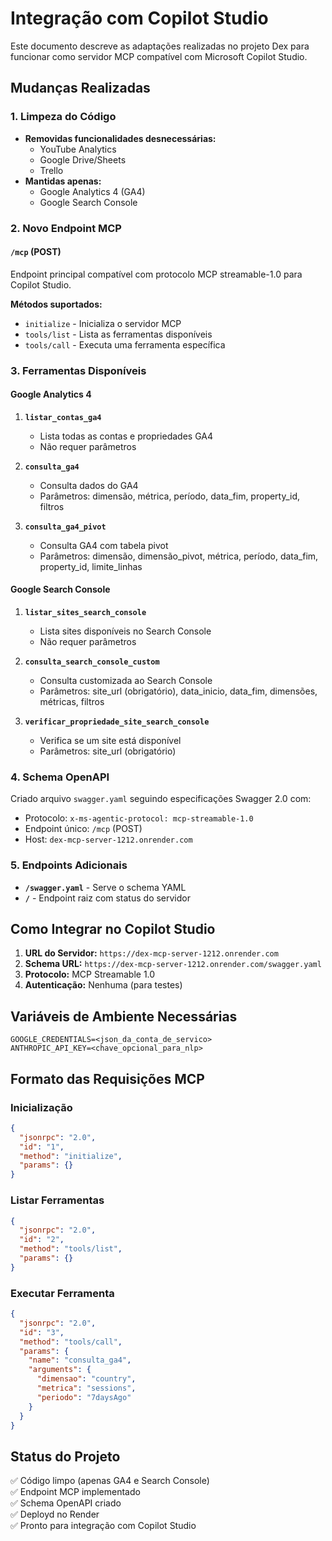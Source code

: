 # Integração com Copilot Studio

Este documento descreve as adaptações realizadas no projeto Dex para funcionar como servidor MCP compatível com Microsoft Copilot Studio.

## Mudanças Realizadas

### 1. Limpeza do Código
- **Removidas funcionalidades desnecessárias:**
  - YouTube Analytics
  - Google Drive/Sheets
  - Trello
- **Mantidas apenas:**
  - Google Analytics 4 (GA4)
  - Google Search Console

### 2. Novo Endpoint MCP

#### `/mcp` (POST)
Endpoint principal compatível com protocolo MCP streamable-1.0 para Copilot Studio.

**Métodos suportados:**
- `initialize` - Inicializa o servidor MCP
- `tools/list` - Lista as ferramentas disponíveis
- `tools/call` - Executa uma ferramenta específica

### 3. Ferramentas Disponíveis

#### Google Analytics 4
1. **`listar_contas_ga4`**
   - Lista todas as contas e propriedades GA4
   - Não requer parâmetros

2. **`consulta_ga4`** 
   - Consulta dados do GA4
   - Parâmetros: dimensão, métrica, período, data_fim, property_id, filtros

3. **`consulta_ga4_pivot`**
   - Consulta GA4 com tabela pivot
   - Parâmetros: dimensão, dimensão_pivot, métrica, período, data_fim, property_id, limite_linhas

#### Google Search Console
1. **`listar_sites_search_console`**
   - Lista sites disponíveis no Search Console
   - Não requer parâmetros

2. **`consulta_search_console_custom`**
   - Consulta customizada ao Search Console
   - Parâmetros: site_url (obrigatório), data_inicio, data_fim, dimensões, métricas, filtros

3. **`verificar_propriedade_site_search_console`**
   - Verifica se um site está disponível
   - Parâmetros: site_url (obrigatório)

### 4. Schema OpenAPI

Criado arquivo `swagger.yaml` seguindo especificações Swagger 2.0 com:
- Protocolo: `x-ms-agentic-protocol: mcp-streamable-1.0`
- Endpoint único: `/mcp` (POST)
- Host: `dex-mcp-server-1212.onrender.com`

### 5. Endpoints Adicionais

- **`/swagger.yaml`** - Serve o schema YAML
- **`/`** - Endpoint raiz com status do servidor

## Como Integrar no Copilot Studio

1. **URL do Servidor:** `https://dex-mcp-server-1212.onrender.com`
2. **Schema URL:** `https://dex-mcp-server-1212.onrender.com/swagger.yaml`
3. **Protocolo:** MCP Streamable 1.0
4. **Autenticação:** Nenhuma (para testes)

## Variáveis de Ambiente Necessárias

```
GOOGLE_CREDENTIALS=<json_da_conta_de_servico>
ANTHROPIC_API_KEY=<chave_opcional_para_nlp>
```

## Formato das Requisições MCP

### Inicialização
```json
{
  "jsonrpc": "2.0",
  "id": "1",
  "method": "initialize",
  "params": {}
}
```

### Listar Ferramentas
```json
{
  "jsonrpc": "2.0", 
  "id": "2",
  "method": "tools/list",
  "params": {}
}
```

### Executar Ferramenta
```json
{
  "jsonrpc": "2.0",
  "id": "3", 
  "method": "tools/call",
  "params": {
    "name": "consulta_ga4",
    "arguments": {
      "dimensao": "country",
      "metrica": "sessions",
      "periodo": "7daysAgo"
    }
  }
}
```

## Status do Projeto

✅ Código limpo (apenas GA4 e Search Console)  
✅ Endpoint MCP implementado  
✅ Schema OpenAPI criado  
✅ Deployd no Render  
✅ Pronto para integração com Copilot Studio